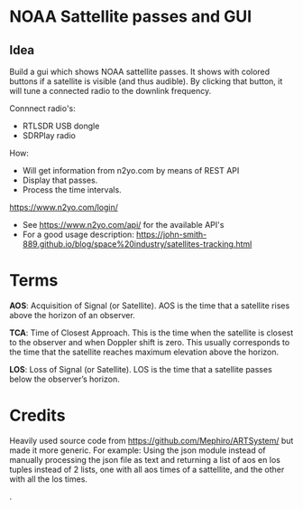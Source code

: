 NOAA Sattellite passes and GUI
==============================

Idea
----

Build a gui which shows NOAA sattellite passes.
It shows with colored buttons if a satellite is visible (and thus audible).
By clicking that button, it will tune a connected radio to the downlink frequency.

Connnect radio's:
* RTLSDR USB dongle
* SDRPlay radio

How:
* Will get information from n2yo.com by means of REST API
* Display that passes.
* Process the time intervals.

https://www.n2yo.com/login/


* See https://www.n2yo.com/api/ for the available API's 
* For a good usage description: https://john-smith-889.github.io/blog/space%20industry/satellites-tracking.html

Terms
=====

**AOS**: Acquisition of Signal (or Satellite). AOS is the time that a satellite rises above the horizon of an observer.

**TCA**: Time of Closest Approach. This is the time when the satellite is closest to the observer and when Doppler shift is zero. This usually corresponds to the time that the satellite reaches maximum elevation above the horizon.

**LOS**: Loss of Signal (or Satellite). LOS is the time that a satellite passes below the observer’s horizon.

Credits
=======

Heavily used source code from https://github.com/Mephiro/ARTSystem/ but made it more generic.
For example: Using the json module instead of manually processing the json file as text and returning a list of aos en los tuples instead
of 2 lists, one with all aos times of a sattellite, and the other with all the los times.




.